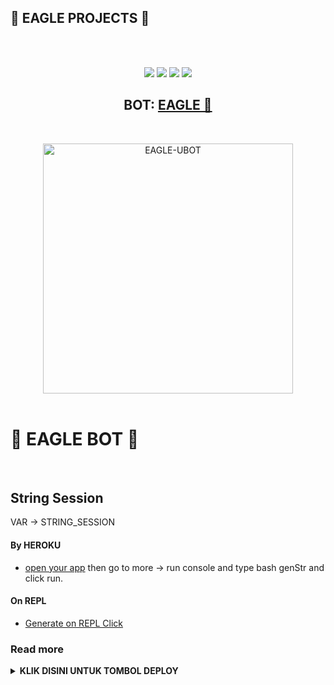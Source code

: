 ## 🦅 EAGLE PROJECTS 🦅
<br>
<br>
<p align="center">
    <a href="https://travis-ci.com/Kingache/Eagle-Ubot.svg?branch=Eagle-Ubot" /></a>
    <a href="https://github.com/Kingache/Eagle-Ubot"> <img src="https://img.shields.io/github/repo-size/Kingache/Eagle-Ubot?logo=github&style=for-the-badge" /></a>
    <a href="https://github.com/Kingache/Eagle-Ubot/network/members"> <img src="https://img.shields.io/github/forks/Kingache/Eagle-Ubot?logo=github&style=for-the-badge" /></a>
<a href="https://t.me/EagleSupport"><img src="https://img.shields.io/badge/Join-Group%20Support-blue.svg?style=for-the-badge&logo=Telegram"></a>
    <a href="https://t.me/infobotrelax"><img src="https://img.shields.io/badge/Join-Channel%20Support-blue.svg?style=for-the-badge&logo=Telegram"></a>
   </p>




<h2 align="center"><b>BOT: <a href="https://github.com/Kingache/Eagle-Userbot">EAGLE 🦅</a></b></h2>
<br>
<p align="center">
   <a href="https://github.com/Kingache/Eagle-Ubot"><img src="https://telegra.ph/file/51118268b61ce2c798e3d.png" alt="EAGLE-UBOT" width=400px></a>
   <br>
   <br>
</p>
<h1>🦅 EAGLE BOT 🦅</h1>
<br>

## String Session
VAR -> STRING_SESSION
#### By HEROKU
- [open your app](https://dashboard.heroku.com/apps/) then go to more -> run console and type bash genStr and click run.
#### On REPL
- [Generate on REPL Click](https://replit.com/@Mustache234/String#main.py)
### Read more
<details>
  <summary><b>KLIK DISINI UNTUK TOMBOL DEPLOY</b></summary>




* DENGAN HEROKU:
<p align="center">
   <a href = "https://heroku.com/deploy?template=https://github.com/Kingache/Eagle-Userbot"><img src="https://telegra.ph/file/38dd2de0f290131b56a5c.jpg" alt="Press to Takeoff" width="490px"></a>
</p>
<br>


## Credits
Thanks To

*   [ACHE](https://github.com/Kingache/Eagle-Userbot) - Eagle-Userbot
*   [IZZY](http://github.com/hitokizzy) - Kaum Ezze
